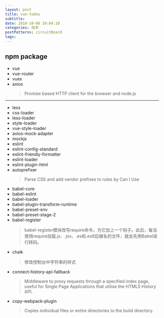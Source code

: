 ```yaml
---
layout: post
title: vue-todos
subtitle: 
date: 2018-10-08 10:04:10
categories: 技术
postPatterns: circuitBoard
tags: 
---
```


## npm package

- vue
- vue-router
- vuex
- axios 
    > Promise based HTTP client for the browser and node.js
---

- less
- css-loader
- less-loader
- style-loader
- vue-style-loader
- axios-mock-adapter
- mockjs 
- eslint
- eslint-config-standard
- eslint-friendly-formatter
- eslint-loader
- eslint-plugin-html
- autoprefixer 
    > Parse CSS and add vendor prefixes to rules by Can I Use 
- babel-core
- babel-eslint
- babel-loader
- babel-plugin-transform-runtime
- babel-preset-env
- babel-preset-stage-2
- babel-register
    > babel-register模块改写require命令，为它加上一个钩子。此后，每当使用require加载.js、.jsx、.es和.es6后缀名的文件，就会先用Babel进行转码。
- chalk
    > 修改控制台中字符串的样式
- connect-history-api-fallback
    > Middleware to proxy requests through a specified index page, useful for Single Page Applications that utilise the HTML5 History API.
- copy-webpack-plugin
    > Copies individual files or entire directories to the build directory.










